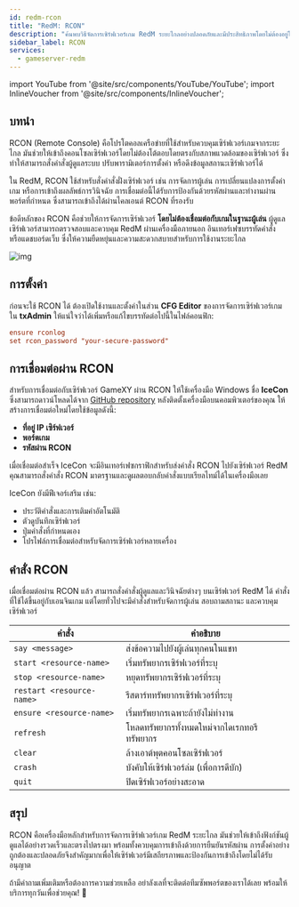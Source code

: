 ```yaml
---
id: redm-rcon
title: "RedM: RCON"
description: "ค้นพบวิธีจัดการเซิร์ฟเวอร์เกม RedM ระยะไกลอย่างปลอดภัยและมีประสิทธิภาพโดยไม่ต้องอยู่ในเกม → เรียนรู้เพิ่มเติมตอนนี้"
sidebar_label: RCON
services:
  - gameserver-redm
---
```


import YouTube from '@site/src/components/YouTube/YouTube';
import InlineVoucher from '@site/src/components/InlineVoucher';

## บทนำ

RCON (Remote Console) คือโปรโตคอลเครือข่ายที่ใช้สำหรับควบคุมเซิร์ฟเวอร์เกมจากระยะไกล มันช่วยให้เข้าถึงคอนโซลเซิร์ฟเวอร์โดยไม่ต้องโต้ตอบโดยตรงกับสภาพแวดล้อมของเซิร์ฟเวอร์ ซึ่งทำให้สามารถสั่งคำสั่งผู้ดูแลระบบ ปรับพารามิเตอร์การตั้งค่า หรือดึงข้อมูลสถานะเซิร์ฟเวอร์ได้

ใน RedM, RCON ใช้สำหรับสั่งคำสั่งฝั่งเซิร์ฟเวอร์ เช่น การจัดการผู้เล่น การเปลี่ยนแปลงการตั้งค่าเกม หรือการเข้าถึงผลลัพธ์การวินิจฉัย การเชื่อมต่อนี้ได้รับการป้องกันด้วยรหัสผ่านและทำงานผ่านพอร์ตที่กำหนด ซึ่งสามารถเข้าถึงได้ผ่านไคลเอนต์ RCON ที่รองรับ

ข้อดีหลักของ RCON คือช่วยให้การจัดการเซิร์ฟเวอร์ **โดยไม่ต้องเชื่อมต่อกับเกมในฐานะผู้เล่น** ผู้ดูแลเซิร์ฟเวอร์สามารถตรวจสอบและควบคุม RedM ผ่านเครื่องมือภายนอก อินเทอร์เฟซบรรทัดคำสั่ง หรือแดชบอร์ดเว็บ ซึ่งให้ความยืดหยุ่นและความสะดวกสบายสำหรับการใช้งานระยะไกล

![img](https://screensaver01.zap-hosting.com/index.php/s/iEAHnZ6FnQdWn7e/preview)

<InlineVoucher />

## การตั้งค่า

ก่อนจะใช้ RCON ได้ ต้องเปิดใช้งานและตั้งค่าในส่วน **CFG Editor** ของการจัดการเซิร์ฟเวอร์เกมใน **txAdmin** ให้แน่ใจว่าได้เพิ่มหรือแก้ไขบรรทัดต่อไปนี้ในไฟล์คอนฟิก:

```cfg
ensure rconlog
set rcon_password "your-secure-password"
```

## การเชื่อมต่อผ่าน RCON

สำหรับการเชื่อมต่อกับเซิร์ฟเวอร์ GameXY ผ่าน RCON ให้ใช้เครื่องมือ Windows ชื่อ **IceCon** ซึ่งสามารถดาวน์โหลดได้จาก [GitHub repository](https://github.com/icedream/icecon) หลังติดตั้งเครื่องมือบนคอมพิวเตอร์ของคุณ ให้สร้างการเชื่อมต่อใหม่โดยใช้ข้อมูลดังนี้:

- **ที่อยู่ IP เซิร์ฟเวอร์**  
- **พอร์ตเกม**
- **รหัสผ่าน RCON**

เมื่อเชื่อมต่อสำเร็จ IceCon จะมีอินเทอร์เฟซกราฟิกสำหรับส่งคำสั่ง RCON ไปยังเซิร์ฟเวอร์ RedM คุณสามารถสั่งคำสั่ง RCON มาตรฐานและดูผลตอบกลับคำสั่งแบบเรียลไทม์ได้ในเครื่องมือเลย

IceCon ยังมีฟีเจอร์เสริม เช่น:

- ประวัติคำสั่งและการเติมคำอัตโนมัติ  
- ตัวดูบันทึกเซิร์ฟเวอร์  
- ปุ่มคำสั่งที่กำหนดเอง  
- โปรไฟล์การเชื่อมต่อสำหรับจัดการเซิร์ฟเวอร์หลายเครื่อง

## คำสั่ง RCON

เมื่อเชื่อมต่อผ่าน RCON แล้ว สามารถสั่งคำสั่งผู้ดูแลและวินิจฉัยต่างๆ บนเซิร์ฟเวอร์ RedM ได้ คำสั่งที่ใช้ได้ขึ้นอยู่กับเอนจินเกม แต่โดยทั่วไปจะมีคำสั่งสำหรับจัดการผู้เล่น สอบถามสถานะ และควบคุมเซิร์ฟเวอร์

| คำสั่ง                   | คำอธิบาย                                       |
| ------------------------- | ------------------------------------------------- |
| `say <message>`           | ส่งข้อความไปยังผู้เล่นทุกคนในแชท                |
| `start <resource-name>`   | เริ่มทรัพยากรเซิร์ฟเวอร์ที่ระบุ                 |
| `stop <resource-name>`    | หยุดทรัพยากรเซิร์ฟเวอร์ที่ระบุ                  |
| `restart <resource-name>` | รีสตาร์ททรัพยากรเซิร์ฟเวอร์ที่ระบุ               |
| `ensure <resource-name>`  | เริ่มทรัพยากรเฉพาะถ้ายังไม่ทำงาน                  |
| `refresh`                 | โหลดทรัพยากรทั้งหมดใหม่จากไดเรกทอรีทรัพยากร      |
| `clear`                   | ล้างเอาต์พุตคอนโซลเซิร์ฟเวอร์                    |
| `crash`                   | บังคับให้เซิร์ฟเวอร์ล่ม (เพื่อการดีบัก)            |
| `quit`                    | ปิดเซิร์ฟเวอร์อย่างสะอาด                           |

## สรุป

RCON คือเครื่องมือหลักสำหรับการจัดการเซิร์ฟเวอร์เกม RedM ระยะไกล มันช่วยให้เข้าถึงฟังก์ชันผู้ดูแลได้อย่างรวดเร็วและตรงไปตรงมา พร้อมทั้งควบคุมการเข้าถึงด้วยการยืนยันรหัสผ่าน การตั้งค่าอย่างถูกต้องและปลอดภัยจึงสำคัญมากเพื่อให้เซิร์ฟเวอร์มีเสถียรภาพและป้องกันการเข้าถึงโดยไม่ได้รับอนุญาต

ถ้ามีคำถามเพิ่มเติมหรือต้องการความช่วยเหลือ อย่าลังเลที่จะติดต่อทีมซัพพอร์ตของเราได้เลย พร้อมให้บริการทุกวันเพื่อช่วยคุณ! 🙂

<InlineVoucher />